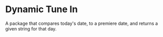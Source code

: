 # Dynamic Tune In

A package that compares today's date, to a premiere date, and returns a given string for that day.

